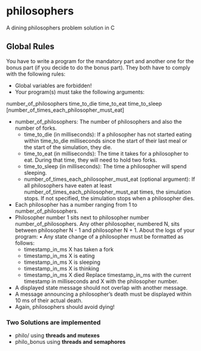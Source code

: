 # philosophers

A dining philosophers problem solution in C

## Global Rules
You have to write a program for the mandatory part and another one for the bonus part
(if you decide to do the bonus part). They both have to comply with the following rules:
- Global variables are forbidden!
- Your program(s) must take the following arguments:
  
number_of_philosophers time_to_die time_to_eat time_to_sleep [number_of_times_each_philosopher_must_eat]
  - number_of_philosophers: The number of philosophers and also the number
of forks.
	- time_to_die (in milliseconds): If a philosopher has not started eating within
time_to_die milliseconds since the start of their last meal or the start of the
simulation, they die.
	- time_to_eat (in milliseconds): The time it takes for a philosopher to eat.
During that time, they will need to hold two forks.
	- time_to_sleep (in milliseconds): The time a philosopher will spend sleeping.
	- number_of_times_each_philosopher_must_eat (optional argument): If all
philosophers have eaten at least number_of_times_each_philosopher_must_eat
times, the simulation stops. If not specified, the simulation stops when a
philosopher dies.
- Each philosopher has a number ranging from 1 to number_of_philosophers.
- Philosopher number 1 sits next to philosopher number number_of_philosophers.
Any other philosopher, numbered N, sits between philosopher N - 1 and philosopher
N + 1.
About the logs of your program:
• Any state change of a philosopher must be formatted as follows:
	- timestamp_in_ms X has taken a fork
	- timestamp_in_ms X is eating
	- timestamp_in_ms X is sleeping
	- timestamp_in_ms X is thinking
	- timestamp_in_ms X died
Replace timestamp_in_ms with the current timestamp in milliseconds
and X with the philosopher number.
- A displayed state message should not overlap with another message.
- A message announcing a philosopher’s death must be displayed within 10 ms of
their actual death.
- Again, philosophers should avoid dying!
  <br>
### Two Solutions are implemented
- philo/ using **threads and mutexes**
- philo_bonus using **threads and semaphores**
